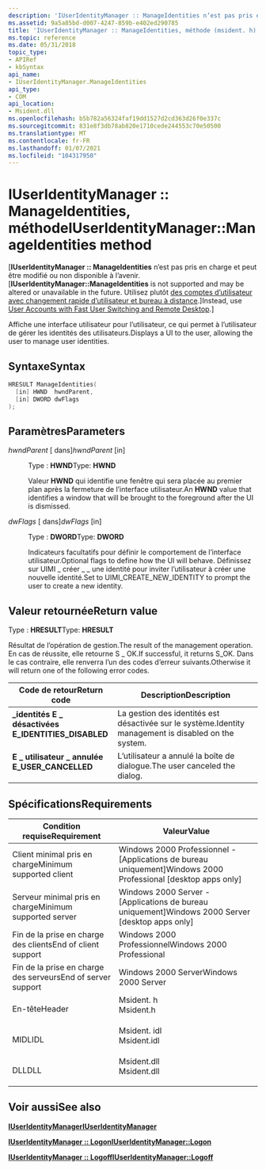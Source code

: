 ```yaml
---
description: 'IUserIdentityManager :: ManageIdentities n’est pas pris en charge et peut être modifié ou non disponible à l’avenir. Utilisez plutôt des comptes d’utilisateur avec changement rapide d’utilisateur et Bureau à distance.'
ms.assetid: 9a5a85bd-d007-4247-859b-e402ed290785
title: 'IUserIdentityManager :: ManageIdentities, méthode (msident. h)'
ms.topic: reference
ms.date: 05/31/2018
topic_type:
- APIRef
- kbSyntax
api_name:
- IUserIdentityManager.ManageIdentities
api_type:
- COM
api_location:
- Msident.dll
ms.openlocfilehash: b5b782a56324faf19dd1527d2cd363d26f0e337c
ms.sourcegitcommit: 831e8f3db78ab820e1710cede244553c70e50500
ms.translationtype: MT
ms.contentlocale: fr-FR
ms.lasthandoff: 01/07/2021
ms.locfileid: "104317950"
---
```

# <a name="iuseridentitymanagermanageidentities-method"></a><span data-ttu-id="b51a5-104">IUserIdentityManager :: ManageIdentities, méthode</span><span class="sxs-lookup"><span data-stu-id="b51a5-104">IUserIdentityManager::ManageIdentities method</span></span>

<span data-ttu-id="b51a5-105">\[**IUserIdentityManager :: ManageIdentities** n’est pas pris en charge et peut être modifié ou non disponible à l’avenir.</span><span class="sxs-lookup"><span data-stu-id="b51a5-105">\[**IUserIdentityManager::ManageIdentities** is not supported and may be altered or unavailable in the future.</span></span> <span data-ttu-id="b51a5-106">Utilisez plutôt [des comptes d’utilisateur avec changement rapide d’utilisateur et bureau à distance](fastuserswitching.md).\]</span><span class="sxs-lookup"><span data-stu-id="b51a5-106">Instead, use [User Accounts with Fast User Switching and Remote Desktop](fastuserswitching.md).\]</span></span>

<span data-ttu-id="b51a5-107">Affiche une interface utilisateur pour l’utilisateur, ce qui permet à l’utilisateur de gérer les identités des utilisateurs.</span><span class="sxs-lookup"><span data-stu-id="b51a5-107">Displays a UI to the user, allowing the user to manage user identities.</span></span>

## <a name="syntax"></a><span data-ttu-id="b51a5-108">Syntaxe</span><span class="sxs-lookup"><span data-stu-id="b51a5-108">Syntax</span></span>


```C++
HRESULT ManageIdentities(
  [in] HWND  hwndParent,
  [in] DWORD dwFlags
);
```



## <a name="parameters"></a><span data-ttu-id="b51a5-109">Paramètres</span><span class="sxs-lookup"><span data-stu-id="b51a5-109">Parameters</span></span>

<dl> <dt>

<span data-ttu-id="b51a5-110">*hwndParent* \[ dans\]</span><span class="sxs-lookup"><span data-stu-id="b51a5-110">*hwndParent* \[in\]</span></span>
</dt> <dd>

<span data-ttu-id="b51a5-111">Type : **HWND**</span><span class="sxs-lookup"><span data-stu-id="b51a5-111">Type: **HWND**</span></span>

<span data-ttu-id="b51a5-112">Valeur **HWND** qui identifie une fenêtre qui sera placée au premier plan après la fermeture de l’interface utilisateur.</span><span class="sxs-lookup"><span data-stu-id="b51a5-112">An **HWND** value that identifies a window that will be brought to the foreground after the UI is dismissed.</span></span>

</dd> <dt>

<span data-ttu-id="b51a5-113">*dwFlags* \[ dans\]</span><span class="sxs-lookup"><span data-stu-id="b51a5-113">*dwFlags* \[in\]</span></span>
</dt> <dd>

<span data-ttu-id="b51a5-114">Type : **DWORD**</span><span class="sxs-lookup"><span data-stu-id="b51a5-114">Type: **DWORD**</span></span>

<span data-ttu-id="b51a5-115">Indicateurs facultatifs pour définir le comportement de l’interface utilisateur.</span><span class="sxs-lookup"><span data-stu-id="b51a5-115">Optional flags to define how the UI will behave.</span></span> <span data-ttu-id="b51a5-116">Définissez sur UIMI \_ créer \_ \_ une identité pour inviter l’utilisateur à créer une nouvelle identité.</span><span class="sxs-lookup"><span data-stu-id="b51a5-116">Set to UIMI\_CREATE\_NEW\_IDENTITY to prompt the user to create a new identity.</span></span>

</dd> </dl>

## <a name="return-value"></a><span data-ttu-id="b51a5-117">Valeur retournée</span><span class="sxs-lookup"><span data-stu-id="b51a5-117">Return value</span></span>

<span data-ttu-id="b51a5-118">Type : **HRESULT**</span><span class="sxs-lookup"><span data-stu-id="b51a5-118">Type: **HRESULT**</span></span>

<span data-ttu-id="b51a5-119">Résultat de l’opération de gestion.</span><span class="sxs-lookup"><span data-stu-id="b51a5-119">The result of the management operation.</span></span> <span data-ttu-id="b51a5-120">En cas de réussite, elle retourne S \_ OK.</span><span class="sxs-lookup"><span data-stu-id="b51a5-120">If successful, it returns S\_OK.</span></span> <span data-ttu-id="b51a5-121">Dans le cas contraire, elle renverra l’un des codes d’erreur suivants.</span><span class="sxs-lookup"><span data-stu-id="b51a5-121">Otherwise it will return one of the following error codes.</span></span>



| <span data-ttu-id="b51a5-122">Code de retour</span><span class="sxs-lookup"><span data-stu-id="b51a5-122">Return code</span></span>                                                                                            | <span data-ttu-id="b51a5-123">Description</span><span class="sxs-lookup"><span data-stu-id="b51a5-123">Description</span></span>                                               |
|--------------------------------------------------------------------------------------------------------|-----------------------------------------------------------|
| <dl> <span data-ttu-id="b51a5-124"><dt>**\_identités E \_ désactivées**</dt></span><span class="sxs-lookup"><span data-stu-id="b51a5-124"><dt>**E\_IDENTITIES\_DISABLED**</dt></span></span> </dl> | <span data-ttu-id="b51a5-125">La gestion des identités est désactivée sur le système.</span><span class="sxs-lookup"><span data-stu-id="b51a5-125">Identity management is disabled on the system.</span></span><br/> |
| <dl> <span data-ttu-id="b51a5-126"><dt>**E \_ utilisateur \_ annulée**</dt></span><span class="sxs-lookup"><span data-stu-id="b51a5-126"><dt>**E\_USER\_CANCELLED**</dt></span></span> </dl>      | <span data-ttu-id="b51a5-127">L’utilisateur a annulé la boîte de dialogue.</span><span class="sxs-lookup"><span data-stu-id="b51a5-127">The user canceled the dialog.</span></span><br/>                  |



 

## <a name="requirements"></a><span data-ttu-id="b51a5-128">Spécifications</span><span class="sxs-lookup"><span data-stu-id="b51a5-128">Requirements</span></span>



| <span data-ttu-id="b51a5-129">Condition requise</span><span class="sxs-lookup"><span data-stu-id="b51a5-129">Requirement</span></span> | <span data-ttu-id="b51a5-130">Valeur</span><span class="sxs-lookup"><span data-stu-id="b51a5-130">Value</span></span> |
|-------------------------------------|----------------------------------------------------------------------------------------|
| <span data-ttu-id="b51a5-131">Client minimal pris en charge</span><span class="sxs-lookup"><span data-stu-id="b51a5-131">Minimum supported client</span></span><br/> | <span data-ttu-id="b51a5-132">Windows 2000 Professionnel - \[Applications de bureau uniquement\]</span><span class="sxs-lookup"><span data-stu-id="b51a5-132">Windows 2000 Professional \[desktop apps only\]</span></span><br/>                             |
| <span data-ttu-id="b51a5-133">Serveur minimal pris en charge</span><span class="sxs-lookup"><span data-stu-id="b51a5-133">Minimum supported server</span></span><br/> | <span data-ttu-id="b51a5-134">Windows 2000 Server - \[Applications de bureau uniquement\]</span><span class="sxs-lookup"><span data-stu-id="b51a5-134">Windows 2000 Server \[desktop apps only\]</span></span><br/>                                   |
| <span data-ttu-id="b51a5-135">Fin de la prise en charge des clients</span><span class="sxs-lookup"><span data-stu-id="b51a5-135">End of client support</span></span><br/>    | <span data-ttu-id="b51a5-136">Windows 2000 Professionnel</span><span class="sxs-lookup"><span data-stu-id="b51a5-136">Windows 2000 Professional</span></span><br/>                                                   |
| <span data-ttu-id="b51a5-137">Fin de la prise en charge des serveurs</span><span class="sxs-lookup"><span data-stu-id="b51a5-137">End of server support</span></span><br/>    | <span data-ttu-id="b51a5-138">Windows 2000 Server</span><span class="sxs-lookup"><span data-stu-id="b51a5-138">Windows 2000 Server</span></span><br/>                                                         |
| <span data-ttu-id="b51a5-139">En-tête</span><span class="sxs-lookup"><span data-stu-id="b51a5-139">Header</span></span><br/>                   | <dl> <span data-ttu-id="b51a5-140"><dt>Msident. h</dt></span><span class="sxs-lookup"><span data-stu-id="b51a5-140"><dt>Msident.h</dt></span></span> </dl>   |
| <span data-ttu-id="b51a5-141">MIDL</span><span class="sxs-lookup"><span data-stu-id="b51a5-141">IDL</span></span><br/>                      | <dl> <span data-ttu-id="b51a5-142"><dt>Msident. idl</dt></span><span class="sxs-lookup"><span data-stu-id="b51a5-142"><dt>Msident.idl</dt></span></span> </dl> |
| <span data-ttu-id="b51a5-143">DLL</span><span class="sxs-lookup"><span data-stu-id="b51a5-143">DLL</span></span><br/>                      | <dl> <span data-ttu-id="b51a5-144"><dt>Msident.dll</dt></span><span class="sxs-lookup"><span data-stu-id="b51a5-144"><dt>Msident.dll</dt></span></span> </dl> |



## <a name="see-also"></a><span data-ttu-id="b51a5-145">Voir aussi</span><span class="sxs-lookup"><span data-stu-id="b51a5-145">See also</span></span>

<dl> <dt>

[<span data-ttu-id="b51a5-146">**IUserIdentityManager**</span><span class="sxs-lookup"><span data-stu-id="b51a5-146">**IUserIdentityManager**</span></span>](iuseridentitymanager.md)
</dt> <dt>

[<span data-ttu-id="b51a5-147">**IUserIdentityManager :: Logon**</span><span class="sxs-lookup"><span data-stu-id="b51a5-147">**IUserIdentityManager::Logon**</span></span>](iuseridentitymanager-logon.md)
</dt> <dt>

[<span data-ttu-id="b51a5-148">**IUserIdentityManager :: Logoff**</span><span class="sxs-lookup"><span data-stu-id="b51a5-148">**IUserIdentityManager::Logoff**</span></span>](iuseridentitymanager-logoff.md)
</dt> </dl>

 

 




